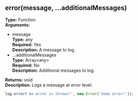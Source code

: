 ## error(message, ...additionalMessages)

**Type:** Function  
**Arguments:**
  - message  
    **Type:** any  
    **Required:** Yes  
    **Description:** A message to log.
  - ...additionalMessages  
    **Type:** Array&lt;any&gt;  
    **Required:** No  
    **Description:** Additional messages to log.

**Returns:** void  
**Description:** Logs a message at error level.

```ts
log.error('An error is thrown!', new Error('Some error!'));
```
